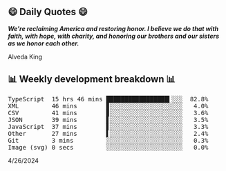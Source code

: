 ## 😄 Daily Quotes 😄

_**We're reclaiming America and restoring honor. I believe we do that with faith, with hope, with charity, and honoring our brothers and our sisters as we honor each other.**_

Alveda King



## 📊 Weekly development breakdown 📊

<pre>TypeScript  15 hrs 46 mins █████████████████▍░░░  82.8%
XML         46 mins        ▊░░░░░░░░░░░░░░░░░░░░   4.0%
CSV         41 mins        ▊░░░░░░░░░░░░░░░░░░░░   3.6%
JSON        39 mins        ▋░░░░░░░░░░░░░░░░░░░░   3.5%
JavaScript  37 mins        ▋░░░░░░░░░░░░░░░░░░░░   3.3%
Other       27 mins        ▌░░░░░░░░░░░░░░░░░░░░   2.4%
Git         3 mins         ░░░░░░░░░░░░░░░░░░░░░   0.3%
Image (svg) 0 secs         ░░░░░░░░░░░░░░░░░░░░░   0.0%</pre>

4/26/2024